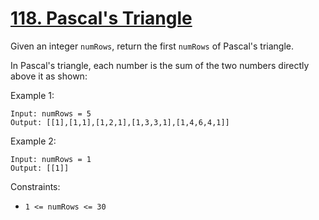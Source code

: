 # [118. Pascal's Triangle](https://leetcode.com/problems/pascals-triangle/)

Given an integer `numRows`, return the first `numRows` of Pascal's triangle.

In Pascal's triangle, each number is the sum of the two numbers directly above it as shown:


Example 1:
```
Input: numRows = 5
Output: [[1],[1,1],[1,2,1],[1,3,3,1],[1,4,6,4,1]]
```
Example 2:
```
Input: numRows = 1
Output: [[1]]
```

Constraints:
* `1 <= numRows <= 30`
